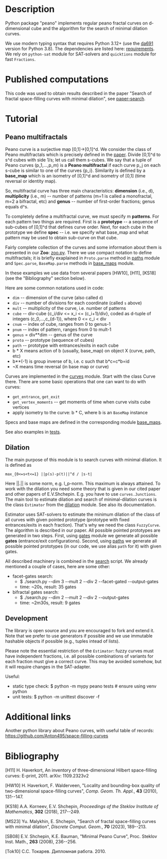 # Description

Python package "peano" implements regular peano fractal curves on d-dimensional cube
and the algorithm for the search of minimal dilation curves.

We use modern typing syntax that requires Python 3.12+
(use the [da691](https://github.com/malykhin-yuri/peano/tree/da691a2c2f262f559445be2d2ede70563c3ea1f1) version for Python 3.8).
The dependencies are listed here: [requirements](requirements.txt).
We rely on `python-sat` module for SAT-solvers and `quicktions` module for fast `Fractions`.

# Published computations

This code was used to obtain results described in the paper
"Search of fractal space-filling curves with minimal dilation", see [paper-search](paper-search.md).

# Tutorial

## Peano multifractals

Peano curve is a surjective map [0,1]->[0,1]^d. We consider the class of Peano
multifractals which is precisely defined in the [paper](paper-search.md). Divide [0,1]^d to s^d
cubes with side 1/s; let us call them s-cubes.
We say that a tuple of Peano curves (p_1,...,p_m) is 
a **Peano multifractal** if each curve p_j on each s-cube is similar
to one of the curves {p_i}. Similarity is defined by a **base_map** which
is an isometry of [0,1]^d and isometry of [0,1] (time reversal or identity map).

So, multifractal curve has three main characteristics: **dimension** (i.e., d),
**multiplicity** (i.e., m) -- number of patterns (m=1 is called a monofractal, m=2 a bifractal, etc)
and **genus** -- number of first-order fractions; genus equals d^s.

To completely define a multifractal curve, we must specify m **patterns**. For each
pattern two things are required. First is a **prototype** -- a sequence of
sub-cubes of [0,1]^d that defines curve order. Next, for each cube in the
prototype we define **spec** -- i.e. we specify what base_map and what
pattern may be used to obtain sub-curve on that cube.

Fairly complete collection of the curves and some information about them
is presented in our **Zoo**: [zoo.py](peano/zoo.py).
There we use compact notation to define multifractals; it is briefly exaplained
in `Proto.parse` method in [paths](peano/paths.py) module and `Spec.parse`,
`BaseMap.parse` methods in [base_maps](peano/base_maps.py) module.

In these examples we use data from several papers [HW10], [H11], [KS18]
(see the "Bibliography" section below).

Here are some common notations used in code:
* `dim` -- dimension of the curve (also called `d`)
* `div` -- number of divisions for each coordinate (called `s` above)
* `mult` -- multiplicity of the curve, i.e. number of patterns
* `cube` -- div-cube {c_i/div <= x_i <= (c_i+1)/div}, coded as d-tuple of integers (c_0,...,c_{d-1}), where 0 <= c_i < div
* `cnum` -- index of cube, ranges from 0 to genus-1
* `pnum` -- index of pattern, ranges from 0 to mult-1
* `genus` = div\*\*dim -- genus of the curve
* `proto` -- prototype (sequence of cubes)
* `path` -- prototype with entrances/exits in each cube
* b * X means action of b (usually, base_map) on object X (curve, path, etc)
* b\*\*(-1) is group inverse of b, i.e. c such that b\*c=c\*b=id
* ~X means time reversal (in base map or curve)

Curves are implemented in the [curves](peano/curves.py) module. Start with the
class Curve there. There are some basic operations that one can want to do with
curves:
* `get_entrance`, `get_exit`
* `get_vertex_moments` -- get moments of time when curve visits cube vertices 
* apply isometry to the curve: b * C, where b is an ``BaseMap`` instance

Specs and base maps are defined in the corresponding module [base_maps](peano/base_maps.py).

See also examples in [tests](tests). 

## Dilation

The main purpose of this module is to search curves with minimal dilation. It is
defined as

```max_{0<=s<t<=1} ||p(s)-p(t)||^d / |s-t|```

Here ||.|| is some norm, e.g. l_p-norm.
This maximum is always attained. To work with the dilation you need
some theory that is given in our cited paper and other papers of E.V.Shchepin.
E.g. you have to use `curves.Junctions`. The main tool to
estimate dilation and search of minimal-dilation curves is the class `Estimator`
from the [dilation](peano/dilation.py) module. See also its documentation.

Estimator uses SAT-solvers to estimate the minimum dilation of the class of all
curves with given pointed prototype (prototype with fixed entrances/exits in
each fraction). That's why we need the class `FuzzyCurve`. The algorithm is
described in our paper. All possible pointed prototypes are generated in two
steps. First, using [gates](peano/gates.py) module we
generate all possible **gates** (entrance/exit configurations). Second, using
[paths](peano/paths.py) we generate all possible pointed prototypes (in our
code, we use alias `path` for it) with given gates.

All described machinery is combined in the [search](search.py) script. We already
mentioned a couple of cases, here are some other:
* facet-gates search:
    * $ ./search.py --dim 3 --mult 2 --div 2 --facet-gated --output-gates
    * time: ~20s, result: 35 gates
* bifractal gates search:
    * $ ./search.py --dim 2 --mult 2 --div 2 --output-gates
    * time: ~2m30s, result: 9 gates

## Development

The library is open source and you are encouraged to fork and extend it.
Note that we prefer to use generators if possible and we use immutable
hashable objects if possible (e.g., tuples intead of lists).

Please note the essential restriction of the `Estimator`: fuzzy curves must
have independent fractions, i.e. all possible combinations of variants for each
fraction must give a correct curve. This may be avoided somehow, but it will
require changes in the SAT-adapter.

Useful:
* static type check:
    $ python -m mypy peano tests  # ensure using venv python
* unit tests:
    $ python -m unittest discover -f

# Additional links
Another python library about Peano curves, with useful table of records: https://github.com/Anton495/space-filling-curves

# Bibliography

[H11] H. Haverkort, An inventory of three-dimensional Hilbert space-ﬁlling curves: E-print, 2011. arXiv: 1109.2323v2

[HW10] H. Haverkort, F. Walderveen, "Locality and bounding-box quality of two-dimensional
space-ﬁlling curves", *Comp. Geom. Th. Appl.*, **43** (2010), 131--147.

[KS18] A.A. Korneev, E.V. Shchepin, *Proceedings of the Steklov Institute of Mathematics*, **302** (2018), 217--249.

[MS23] Yu. Malykhin, E. Shchepin,
"Search of fractal space-filling curves with minimal dilation",
*Discrete Comput. Geom.*, **70** (2023), 189--213.

[SB08] E.V. Shchepin, K.E. Bauman, "Minimal Peano Curve", Proc. Steklov Inst. Math., **263** (2008), 236--256.

[Tok10] С.С. Токарев. Дипломная работа. 2010.
